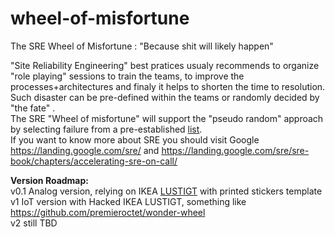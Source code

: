 # wheel-of-misfortune
The SRE Wheel of Misfortune : "Because shit will likely happen"

"Site Reliability Engineering" best pratices usualy recommends to organize "role playing" sessions to train the teams, to improve the processes+architectures and finaly it helps to shorten the time to resolution.<BR>
Such disaster can be pre-defined within the teams or randomly decided by "the fate" .<BR>
The SRE "Wheel of misfortune" will support the "pseudo random" approach by selecting failure from a pre-established <a href="https://github.com/mik0git/wheel-of-misfortune/blob/master/what-could-possibly-go-wrong">list</a>. <BR>
If you want to know more about SRE you should visit Google https://landing.google.com/sre/ and https://landing.google.com/sre/sre-book/chapters/accelerating-sre-on-call/<BR>

<B>Version Roadmap:</B><BR>
v0.1 Analog version, relying on IKEA <a href="https://github.com/mik0git/sre-wheel-of-infortune/blob/master/lustigt-wheel-of-fortune-game__0898668_PE782581_S5.JPG">LUSTIGT</a> with printed stickers template<BR>
v1 IoT version with Hacked IKEA LUSTIGT, something like https://github.com/premieroctet/wonder-wheel <BR>
v2 still TBD <BR>
